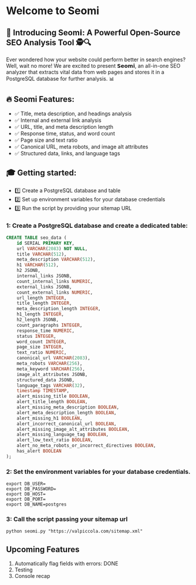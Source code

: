 # Welcome to Seomi

## 🚀 Introducing Seom𝗶: A Powerful Open-Source SEO Analysis Tool 🕵️🔍

Ever wondered how your website could perform better in search engines? Well, wait no more! We are excited to present 𝗦𝗲𝗼𝗺𝗶, an all-in-one SEO analyzer that extracts vital data from web pages and stores it in a PostgreSQL database for further analysis. 📊

## 🔥 Seomi Features:
- ✅ Title, meta description, and headings analysis
- ✅ Internal and external link analysis
- ✅ URL, title, and meta description length
- ✅ Response time, status, and word count
- ✅ Page size and text ratio
- ✅ Canonical URL, meta robots, and image alt attributes
- ✅ Structured data, links, and language tags

## 🎓 Getting started:
- 1️⃣ Create a PostgreSQL database and table
- 2️⃣ Set up environment variables for your database credentials
- 3️⃣ Run the script by providing your sitemap URL

### 1: Create a PostgreSQL database and create a dedicated table:

```sql
CREATE TABLE seo_data (
    id SERIAL PRIMARY KEY,
    url VARCHAR(2083) NOT NULL,
    title VARCHAR(512),
    meta_description VARCHAR(512),
    h1 VARCHAR(512),
    h2 JSONB,
    internal_links JSONB,
    count_internal_links NUMERIC,
    external_links JSONB,
    count_external_links NUMERIC,
    url_length INTEGER,
    title_length INTEGER,
    meta_description_length INTEGER,
    h1_length INTEGER,
    h2_length JSONB,
    count_paragraphs INTEGER,
    response_time NUMERIC,
    status INTEGER,
    word_count INTEGER,
    page_size INTEGER,
    text_ratio NUMERIC,
    canonical_url VARCHAR(2083),
    meta_robots VARCHAR(256),
    meta_keyword VARCHAR(256),
    image_alt_attributes JSONB,
    structured_data JSONB,
    language_tags VARCHAR(32),
    timestamp TIMESTAMP,
    alert_missing_title BOOLEAN,
    alert_title_length BOOLEAN,
    alert_missing_meta_description BOOLEAN,
    alert_meta_description_length BOOLEAN,
    alert_missing_h1 BOOLEAN,
    alert_incorrect_canonical_url BOOLEAN,
    alert_missing_image_alt_attributes BOOLEAN,
    alert_missing_language_tag BOOLEAN,
    alert_low_text_ratio BOOLEAN,
    alert_no_meta_robots_or_incorrect_directives BOOLEAN,
    has_alert BOOLEAN
);
```

### 2: Set the environment variables for your database credentials.

```shell
export DB_USER=
export DB_PASSWORD=
export DB_HOST=
export DB_PORT=
export DB_NAME=postgres
```

### 3: Call the script passing your sitemap url

```shell
python seomi.py "https://valpiccola.com/sitemap.xml"

```

## Upcoming Features

1. Automatically flag fields with errors: DONE
2. Testing
3. Console recap
